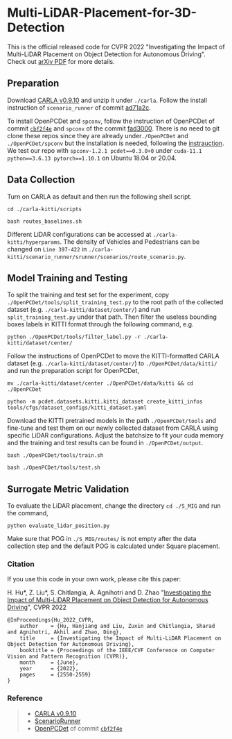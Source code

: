 # Multi-LiDAR-Placement-for-3D-Detection
This is the official released code for CVPR 2022 "Investigating the Impact of Multi-LiDAR Placement on Object Detection for Autonomous Driving". Check out [arXiv PDF](https://arxiv.org/abs/2105.00373) for more details.


## Preparation
Download [CARLA v0.9.10](https://carla-releases.s3.eu-west-3.amazonaws.com/Linux/CARLA_0.9.10.tar.gz) and unzip it under `./carla`. Follow the install instruction of `scenario_runner` of commit [ad71a2c](https://github.com/carla-simulator/scenario_runner/tree/ad71a2c7ed012d735be2b1158fca51b0761ff26b).

To install OpenPCDet and `spconv`, follow the instruction of OpenPCDet of commit [`cbf2f4e`](https://github.com/open-mmlab/OpenPCDet/tree/cbf2f4eb0996c939017877b4c0713b2bb144a54e) and `spconv` of the commit [fad3000](https://github.com/traveller59/spconv/tree/fad3000249d27ca918f2655ff73c41f39b0f3127). There is no need to git clone these repos since they are already under`./OpenPCDet` and `./OpenPCDet/spconv` but the installation is needed, following the [instrauction](https://github.com/open-mmlab/OpenPCDet/blob/cbf2f4eb0996c939017877b4c0713b2bb144a54e/docs/INSTALL.md).
We test our repo with `spconv-1.2.1 pcdet==0.3.0+0` under `cuda-11.1 python==3.6.13 pytorch==1.10.1` on Ubuntu 18.04 or 20.04.



## Data Collection

Turn on CARLA as default and then run the following shell script. 

`cd ./carla-kitti/scripts`

`bash routes_baselines.sh`

Different LiDAR configurations can be accessed at `./carla-kitti/hyperparams`. The density of Vehicles and Pedestrians can be changed on `Line 397-422` in `./carla-kitti/scenario_runner/srunner/scenarios/route_scenario.py`.


## Model Training and Testing
To split the training and test set for the experiment, copy  `./OpenPCDet/tools/split_training_test.py` to the root path of the collected dataset (e.g. `./carla-kitti/dataset/center/`) and run `split_training_test.py` under that path. Then filter the useless bounding boxes labels in KITTI format through the following command, e.g.

`python ./OpenPCDet/tools/filter_label.py -r ./carla-kitti/dataset/center/`

Follow the instructions of OpenPCDet to move the KITTI-formatted CARLA dataset (e.g. `./carla-kitti/dataset/center/`) to `./OpenPCDet/data/kitti/` and run the preparation script for OpenPCDet,

`mv ./carla-kitti/dataset/center ./OpenPCDet/data/kitti && cd ./OpenPCDet`

`python -m pcdet.datasets.kitti.kitti_dataset create_kitti_infos tools/cfgs/dataset_configs/kitti_dataset.yaml`

Download the KITTI pretrained models in the path `./OpenPCDet/tools` and fine-tune and test them on our newly collected dataset from CARLA using specific LiDAR configurations. Adjust the batchsize to fit your cuda memory and the training and test results can be found in `./OpenPCDet/output`.

`bash ./OpenPCDet/tools/train.sh`

`bash ./OpenPCDet/tools/test.sh`

## Surrogate Metric Validation

To evaluate the LiDAR placement, change the directory `cd ./S_MIG` and run the command,

`python evaluate_lidar_position.py`

Make sure that POG in `./S_MIG/routes/` is not empty after the data collection step and the default POG is calculated under Square placement.



### Citation
If you use this code in your own work, please cite this paper:

H. Hu*, Z. Liu*, S. Chitlangia, A. Agnihotri and D. Zhao
"[Investigating the Impact of Multi-LiDAR Placement on Object Detection for Autonomous Driving](https://openaccess.thecvf.com/content/CVPR2022/html/Hu_Investigating_the_Impact_of_Multi-LiDAR_Placement_on_Object_Detection_for_CVPR_2022_paper.html)", CVPR 2022

```
@InProceedings{Hu_2022_CVPR,
    author    = {Hu, Hanjiang and Liu, Zuxin and Chitlangia, Sharad and Agnihotri, Akhil and Zhao, Ding},
    title     = {Investigating the Impact of Multi-LiDAR Placement on Object Detection for Autonomous Driving},
    booktitle = {Proceedings of the IEEE/CVF Conference on Computer Vision and Pattern Recognition (CVPR)},
    month     = {June},
    year      = {2022},
    pages     = {2550-2559}
}
```

### Reference
> - [CARLA v0.9.10](https://carla.readthedocs.io/en/0.9.10/)
> - [ScenarioRunner](https://github.com/carla-simulator/scenario_runner)
> - [OpenPCDet](https://github.com/open-mmlab/OpenPCDet) of commit [`cbf2f4e`](https://github.com/open-mmlab/OpenPCDet/tree/cbf2f4eb0996c939017877b4c0713b2bb144a54e)
